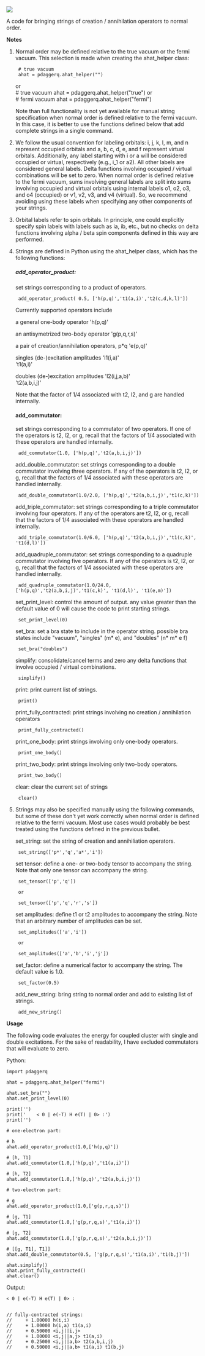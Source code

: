 <img src="https://render.githubusercontent.com/render/math?math=p^{\dagger}q">

A code for bringing strings of creation / annihilation operators to normal order.

**Notes**

1. Normal order may be defined relative to the true vacuum or the fermi vacuum. This selection is made when creating the ahat_helper class:

        # true vacuum
        ahat = pdaggerq.ahat_helper("")
    or    
        # true vacuum
        ahat = pdaggerq.ahat_helper("true")
    or    
        # fermi vacuum
        ahat = pdaggerq.ahat_helper("fermi")
        
    Note than full functionality is not yet available for manual string specification when normal order is defined relative to the fermi vacuum.  In this case, it is better to use the functions defined below that add complete strings in a single command.

2. We follow the usual convention for labeling orbitals: i, j, k, l, m, and n represent occupied orbitals and a, b, c, d, e, and f represent virtual orbitals. Additionally, any label starting with i or a will be considered occupied or virtual, respectively (e.g., i_1 or a2). All other labels are considered general labels. Delta functions involving occupied / virtual combinations will be set to zero. When normal order is defined relative to the fermi vacuum, sums involving general labels are split into sums involving occupied and virtual orbitals using internal labels o1, o2, o3, and o4 (occupied) or v1, v2, v3, and v4 (virtual). So, we recommend avoiding using these labels when specifying any other components of your strings.

3. Orbital labels refer to spin orbitals. In principle, one could explicitly specify spin labels with labels such as ia, ib, etc., but no checks on delta functions involving alpha / beta spin components defined in this way are performed.

4. Strings are defined in Python using the ahat_helper class, which has the following functions:

    ##### add_operator_product: 
    
    set strings corresponding to a product of operators. 
    
        add_operator_product( 0.5, ['h(p,q)','t1(a,i)','t2(c,d,k,l)'])
    
    Currently supported operators include 
    
    a general one-body operator
        'h(p,q)' 
    
    an antisymetrized two-body operator
        'g(p,q,r,s)' 
    
    a pair of creation/annihilation operators, p*q
        'e(p,q)' 
    
    singles (de-)excitation amplitudes 
        'l1(i,a)'  
        't1(a,i)'
    
    doubles (de-)excitation amplitudes 
        'l2(i,j,a,b)'  
        't2(a,b,i,j)' 
    
    Note that the factor of 1/4 associated with t2, l2, and g are handled internally.
     
    #### add_commutator: 
    
    set strings corresponding to a commutator of two operators. If one of the operators is t2, l2, or g, recall that the factors of 1/4 associated with these operators are handled internally.
    
        add_commutator(1.0, ['h(p,q)','t2(a,b,i,j)'])
  
    add_double_commutator: set strings corresponding to a double commutator involving three operators. If any of the operators is t2, l2, or g, recall that the factors of 1/4 associated with these operators are handled internally.
    
        add_double_commutator(1.0/2.0, ['h(p,q)','t2(a,b,i,j)','t1(c,k)'])
        
    add_triple_commutator: set strings corresponding to a triple commutator involving four operators. If any of the operators are t2, l2, or g, recall that the factors of 1/4 associated with these operators are handled internally.
    
        add_triple_commutator(1.0/6.0, ['h(p,q)','t2(a,b,i,j)','t1(c,k)', 't1(d,l)'])
        
    add_quadruple_commutator: set strings corresponding to a quadruple commutator involving five operators. If any of the operators is t2, l2, or g, recall that the factors of 1/4 associated with these operators are handled internally.
    
        add_quadruple_commutator(1.0/24.0, ['h(p,q)','t2(a,b,i,j)','t1(c,k)', 't1(d,l)', 't1(e,m)'])

    set_print_level: control the amount of output.  any value greater than the default value of 0 will cause the code to print starting strings.
    
        set_print_level(0)

    set_bra: set a bra state to include in the operator string. possible bra states include "vacuum", "singles" (m* e), and "doubles" (n* m* e f)
    
        set_bra("doubles")
    
    simplify: consolidate/cancel terms and zero any delta functions that involve occupied / virtual combinations.
    
        simplify()
        
    print: print current list of strings.
        
        print()

    print_fully_contracted: print strings involving no creation / annihilation operators
    
        print_fully_contracted()
    
    print_one_body: print strings involving only one-body operators.
    
        print_one_body()
        
    print_two_body: print strings involving only two-body operators.
    
        print_two_body()
        
    clear: clear the current set of strings
    
        clear()

5. Strings may also be specified manually using the following commands, but some of these don't yet work correctly when normal order is defined relative to the fermi vacuum. Most use cases would probably be best treated using the functions defined in the previous bullet.

    set_string: set the string of creation and annihiliation operators.
    
        set_string(['p*','q','a*','i'])
        
    set tensor: define a one- or two-body tensor to accompany the string. Note that only one tensor can accompany the string.
    
        set_tensor(['p','q'])
        
        or
        
        set_tensor(['p','q','r','s'])
        
    set amplitudes: define t1 or t2 amplitudes to accompany the string. Note that an arbitrary number of amplitudes can be set.

        set_amplitudes(['a','i'])
        
        or 
        
        set_amplitudes(['a','b','i','j'])
        
    set_factor: define a numerical factor to accompany the string. The default value is 1.0.
    
        set_factor(0.5)

    add_new_string: bring string to normal order and add to existing list of strings.
    
        add_new_string()
                
        
**Usage**

The following code evaluates the energy for coupled cluster with single and double excitations. For the sake of readability, I have excluded commutators that will evaluate to zero.

Python:

    import pdaggerq

    ahat = pdaggerq.ahat_helper("fermi")

    ahat.set_bra("")
    ahat.set_print_level(0)

    print('')
    print('    < 0 | e(-T) H e(T) | 0> :')
    print('')

    # one-electron part: 
    
    # h
    ahat.add_operator_product(1.0,['h(p,q)'])

    # [h, T1]
    ahat.add_commutator(1.0,['h(p,q)','t1(a,i)'])

    # [h, T2]
    ahat.add_commutator(1.0,['h(p,q)','t2(a,b,i,j)'])

    # two-electron part: 

    # g
    ahat.add_operator_product(1.0,['g(p,r,q,s)'])

    # [g, T1]
    ahat.add_commutator(1.0,['g(p,r,q,s)','t1(a,i)'])

    # [g, T2]
    ahat.add_commutator(1.0,['g(p,r,q,s)','t2(a,b,i,j)'])

    # [[g, T1], T1]]
    ahat.add_double_commutator(0.5, ['g(p,r,q,s)','t1(a,i)','t1(b,j)'])

    ahat.simplify()
    ahat.print_fully_contracted()
    ahat.clear()

Output:

    < 0 | e(-T) H e(T) | 0> :


    // fully-contracted strings:
    //     + 1.00000 h(i,i) 
    //     + 1.00000 h(i,a) t1(a,i) 
    //     + 0.50000 <i,j||i,j> 
    //     + 1.00000 <i,j||a,j> t1(a,i) 
    //     + 0.25000 <i,j||a,b> t2(a,b,i,j) 
    //     + 0.50000 <i,j||a,b> t1(a,i) t1(b,j) 
